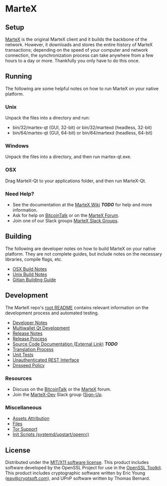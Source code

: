 MarteX
=====================

Setup
---------------------
[MarteX](http://martexcoin.org/wallet) is the original MarteX client and it builds the backbone of the network. However, it downloads and stores the entire history of MarteX transactions; depending on the speed of your computer and network connection, the synchronization process can take anywhere from a few hours to a day or more. Thankfully you only have to do this once.

Running
---------------------
The following are some helpful notes on how to run MarteX on your native platform.

### Unix

Unpack the files into a directory and run:

- bin/32/martex-qt (GUI, 32-bit) or bin/32/martexd (headless, 32-bit)
- bin/64/martex-qt (GUI, 64-bit) or bin/64/martexd (headless, 64-bit)

### Windows

Unpack the files into a directory, and then run martex-qt.exe.

### OSX

Drag MarteX-Qt to your applications folder, and then run MarteX-Qt.

### Need Help?

* See the documentation at the [MarteX Wiki](https://en.bitcoin.it/wiki/Main_Page) ***TODO***
for help and more information.
* Ask for help on [BitcoinTalk](https://bitcointalk.org/index.php?topic=1354130.0) or on the [MarteX Forum](http://forum.martexcoin.org).
* Join one of our Slack groups [MarteX Slack Groups](https://martexcoin.org/slack.php).

Building
---------------------
The following are developer notes on how to build MarteX on your native platform. They are not complete guides, but include notes on the necessary libraries, compile flags, etc.

- [OSX Build Notes](build-osx.md)
- [Unix Build Notes](build-unix.md)
- [Gitian Building Guide](gitian-building.md)

Development
---------------------
The MarteX repo's [root README](https://github.com/marcianovc/martexcoin/blob/master/README.md) contains relevant information on the development process and automated testing.

- [Developer Notes](developer-notes.md)
- [Multiwallet Qt Development](multiwallet-qt.md)
- [Release Notes](release-notes.md)
- [Release Process](release-process.md)
- [Source Code Documentation (External Link)](https://dev.visucore.com/bitcoin/doxygen/) ***TODO***
- [Translation Process](translation_process.md)
- [Unit Tests](unit-tests.md)
- [Unauthenticated REST Interface](REST-interface.md)
- [Dnsseed Policy](dnsseed-policy.md)

### Resources

* Discuss on the [BitcoinTalk](https://bitcointalk.org/index.php?topic=1354130.0) or the [MarteX](http://forum.martexcoin.org) forum.
* Join the [MarteX-Dev](https://github.com/marcianovc/martexcoin) Slack group ([Sign-Up](https://github.com/marcianovc/martexcoin).

### Miscellaneous
- [Assets Attribution](assets-attribution.md)
- [Files](files.md)
- [Tor Support](tor.md)
- [Init Scripts (systemd/upstart/openrc)](init.md)

License
---------------------
Distributed under the [MIT/X11 software license](http://www.opensource.org/licenses/mit-license.php).
This product includes software developed by the OpenSSL Project for use in the [OpenSSL Toolkit](https://www.openssl.org/). This product includes
cryptographic software written by Eric Young ([eay@cryptsoft.com](mailto:eay@cryptsoft.com)), and UPnP software written by Thomas Bernard.
